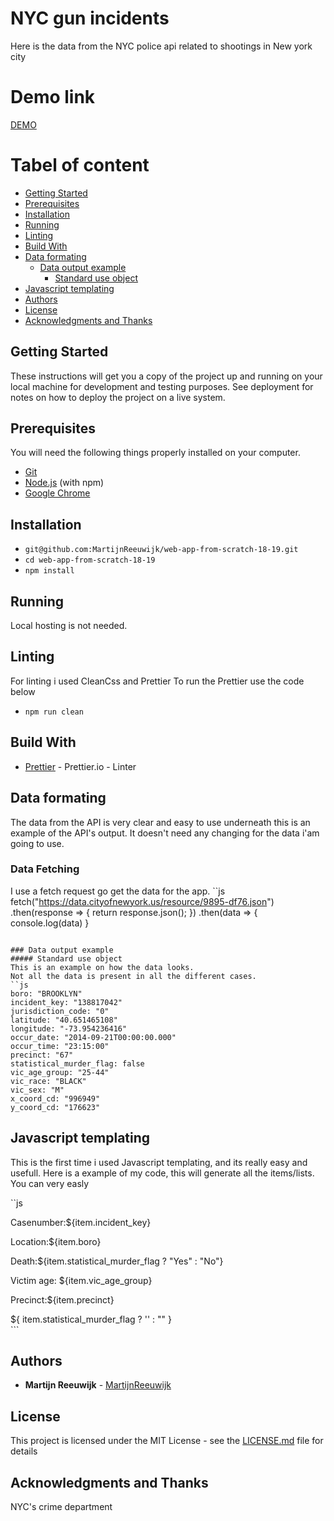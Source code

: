 # NYC gun incidents

Here is the data from the NYC police api related to shootings in New york city
# Demo link
[DEMO](https://martijnreeuwijk.github.io/web-app-from-scratch-18-19/week1/)

# Tabel of content
- [Getting Started](#getting-started)
- [Prerequisites](#prerequisites)
- [Installation](#installation)
- [Running](#running)
- [Linting](#linting)
- [Build With](#build-with)
- [Data formating](#data-formating)
  * [Data output example](#data-output-example)
      - [Standard use object](#standard-use-object)
- [Javascript templating](#javascript-templating)
- [Authors](#authors)
- [License](#license)
- [Acknowledgments and Thanks](#acknowledgments-and-thanks)

## Getting Started

These instructions will get you a copy of the project up and running on your local machine for development and testing purposes. See deployment for notes on how to deploy the project on a live system.

## Prerequisites

You will need the following things properly installed on your computer.

-   [Git](https://git-scm.com/)
-   [Node.js](https://nodejs.org/) (with npm)
-   [Google Chrome](https://google.com/chrome/)

## Installation

-   `git@github.com:MartijnReeuwijk/web-app-from-scratch-18-19.git`
-   `cd web-app-from-scratch-18-19`
-   `npm install`

## Running

Local hosting is not needed.

## Linting

For linting i used CleanCss and Prettier
To run the Prettier use the code below

-   `npm run clean`

## Build With

-   [Prettier](https://prettier.io/docs/en/options.html) - Prettier.io - Linter

## Data formating

The data from the API is very clear and easy to use underneath this is an example of the API's output.
It doesn't need any changing for the data i'am going to use.

### Data Fetching
I use a fetch request go get the data for the app.
``js
fetch("https://data.cityofnewyork.us/resource/9895-df76.json")
  .then(response => {
    return response.json();
  })
  .then(data => {
    console.log(data)
  }
```

### Data output example
##### Standard use object
This is an example on how the data looks.
Not all the data is present in all the different cases.
``js
boro: "BROOKLYN"
incident_key: "138817042"
jurisdiction_code: "0"
latitude: "40.651465108"
longitude: "-73.954236416"
occur_date: "2014-09-21T00:00:00.000"
occur_time: "23:15:00"
precinct: "67"
statistical_murder_flag: false
vic_age_group: "25-44"
vic_race: "BLACK"
vic_sex: "M"
x_coord_cd: "996949"
y_coord_cd: "176623"
```

## Javascript templating
This is the first time i used Javascript templating, and its really easy and usefull.
Here is a example of my code, this will generate all the items/lists.
You can very easly

``js
<div class="incident ${item.statistical_murder_flag ? "death" : "alive"}">
<p>Casenumber:${item.incident_key}</p>
<p>Location:${item.boro}</p>
<p>Death:${item.statistical_murder_flag ? "Yes" : "No"}</p>
<p>Victim age: ${item.vic_age_group}</p>
<p>Precinct:${item.precinct}</p>
${
  item.statistical_murder_flag
    ? '<img src="./public/img/rip.png" alt="">'
    : ""
}
</div>
```


## Authors

-   **Martijn Reeuwijk** - [MartijnReeuwijk](https://github.com/MartijnReeuwijk)


## License

This project is licensed under the MIT License - see the [LICENSE.md](LICENSE.md) file for details

## Acknowledgments and Thanks

NYC's crime department
